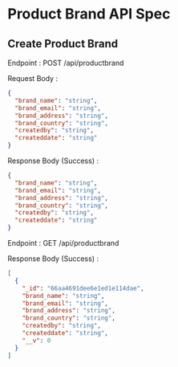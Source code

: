 # Product Brand API Spec

## Create Product Brand

Endpoint : POST /api/productbrand

Request Body :

```json
{
  "brand_name": "string",
  "brand_email": "string",
  "brand_address": "string",
  "brand_country": "string",
  "createdby": "string",
  "createddate": "string"
}
```

Response Body (Success) :

```json
{
  "brand_name": "string",
  "brand_email": "string",
  "brand_address": "string",
  "brand_country": "string",
  "createdby": "string",
  "createddate": "string"
}
```

Endpoint : GET /api/productbrand

Response Body (Success) :

```json
[
  {
    "_id": "66aa4691dee6e1ed1e114dae",
    "brand_name": "string",
    "brand_email": "string",
    "brand_address": "string",
    "brand_country": "string",
    "createdby": "string",
    "createddate": "string",
    "__v": 0
  }
]
```

